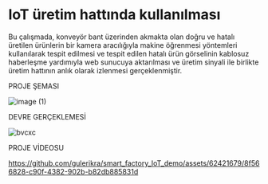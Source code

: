 # IoT üretim hattında kullanılması

Bu çalışmada, konveyör bant üzerinden akmakta olan doğru ve hatalı üretilen ürünlerin bir kamera aracılığıyla makine öğrenmesi yöntemleri kullanılarak tespit edilmesi ve tespit edilen hatalı ürün görselinin kablosuz haberleşme yardımıyla web sunucuya aktarılması ve üretim sinyali ile birlikte üretim hattının anlık olarak izlenmesi gerçeklenmiştir.

PROJE ŞEMASI

![image (1)](https://github.com/gulerikra/smart_factory_IoT_demo/assets/62421679/dae27f64-25ef-4990-955d-adaf363a42ef)


DEVRE GERÇEKLEMESİ

![bvcxc](https://github.com/gulerikra/smart_factory_IoT_demo/assets/62421679/0381ca2e-233e-4d69-8b96-102105a5446e)



PROJE VİDEOSU


https://github.com/gulerikra/smart_factory_IoT_demo/assets/62421679/8f566828-c90f-4382-902b-b82db885831d


